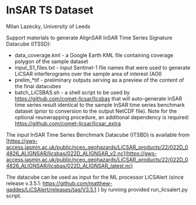 # InSAR TS Dataset
Milan Lazecky, University of Leeds

Support materials to generate AlignSAR InSAR Time Series Signature Datacube (ITSSD):
- data_coverage.kml - a Google Earth KML file containing coverage polygon of the sample dataset
- input_S1_files.txt - input Sentinel-1 file names that were used to generate LiCSAR interferograms over the sample area of interest (AOI)
- prelim_*tif - preliminary outputs serving as a preview of the content of the final datacubes
- batch_LiCSBAS.sh - a shell script to be used by https://github.com/comet-licsar/licsbas that will auto-generate InSAR time series result identical to the sample InSAR time series benchmark dataset (prior to conversion to the output NetCDF file). Note for the optional reunwrapping procedure, an additional dependency is required: https://github.com/comet-licsar/licsar_extra

The input InSAR Time Series Benchmark Datacube (ITSBD) is available from [https://gws-access.jasmin.ac.uk/public/nceo_geohazards/LiCSAR_products/22/022D_04826_ALIGNSAR/licsbas/022D_ALIGNSAR_v2.nc](https://gws-access.jasmin.ac.uk/public/nceo_geohazards/LiCSAR_products/22/022D_04826_ALIGNSAR/licsbas/022D_ALIGNSAR_latest.nc)

The datacube can be used as input for the ML processor LiCSAlert (since release v.3.5.1: https://github.com/matthew-gaddes/LiCSAlert/releases/tag/V3.5.1 ) by running provided run_licsalert.py script.
